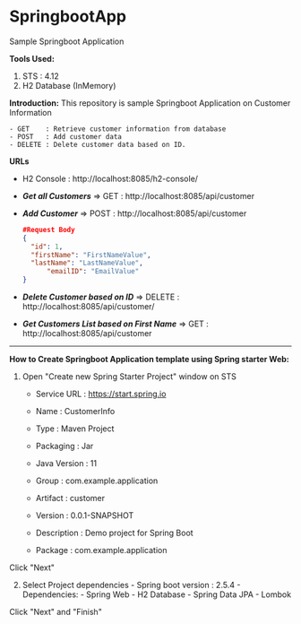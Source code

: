# SpringbootApp
Sample Springboot Application



**Tools Used:**
1) STS : 4.12
2) H2 Database (InMemory)

**Introduction:**
This repository is sample Springboot Application on Customer Information
	
	- GET 	 : Retrieve customer information from database
	- POST 	 : Add customer data
	- DELETE : Delete customer data based on ID.

**URLs**

- H2 Console : http://localhost:8085/h2-console/
- ***Get all Customers*** => GET : http://localhost:8085/api/customer    
- ***Add Customer*** => POST : 	http://localhost:8085/api/customer
	
	```json
	#Request Body
	{
 	  "id": 1,
   	  "firstName": "FirstNameValue",
   	  "lastName": "LastNameValue",
     	  "emailID": "EmailValue"
	}
	```
- ***Delete Customer based on ID*** => DELETE : http://localhost:8085/api/customer/<id>
- ***Get Customers List based on First Name*** => GET : http://localhost:8085/api/customer<firstName>

	
******************************************************************************************************************************************************
**How to Create Springboot Application template using Spring starter Web:**

1) Open "Create new Spring Starter Project" window on STS
	- Service URL : https://start.spring.io
	- Name : CustomerInfo
	
	
	- Type : Maven Project
	- Packaging : Jar
	- Java Version : 11
	
	- Group : com.example.application
	- Artifact : customer
	- Version : 0.0.1-SNAPSHOT
	- Description : Demo project for Spring Boot
	- Package : com.example.application

Click "Next"

2) Select Project dependencies
		- Spring boot version : 2.5.4
		- Dependencies:
			- Spring Web
			- H2 Database
			- Spring Data JPA
			- Lombok
			
Click "Next" and "Finish"
